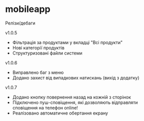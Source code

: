 # mobileapp
Релізи/дебаги

v1.0.5 
+ Фільтрація за продуктами у вкладці "Всі продукти"
+ Нові категорії продуктів
+ Структуризовані файли системи 

v1.0.6
+ Виправлено баг з меню
+ Додано захист від випадкових натискань (вихід з додатку)

v1.0.7
+ Додано кнопку повернення назад на кожній з сторінок
+ Підключено пуш-сповіщення, які дозволяють відправляти сповіщення на телефон online!
+ Реалізовано автоматичне обертання екрану
